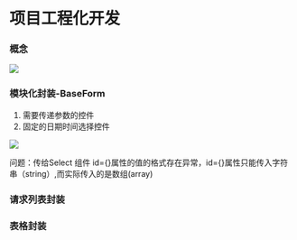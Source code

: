 # 项目工程化开发

### 概念
![](https://upload-images.jianshu.io/upload_images/9249356-0ddc6914096e9152.png?imageMogr2/auto-orient/strip%7CimageView2/2/w/1240)

### 模块化封装-BaseForm
1. 需要传递参数的控件
2. 固定的日期时间选择控件

![](https://upload-images.jianshu.io/upload_images/9249356-7d7cabdf3615d3fb.png?imageMogr2/auto-orient/strip%7CimageView2/2/w/1240)

问题：传给Select 组件 id={}属性的值的格式存在异常，id={}属性只能传入字符串（string）,而实际传入的是数组(array)

### 请求列表封装

### 表格封装